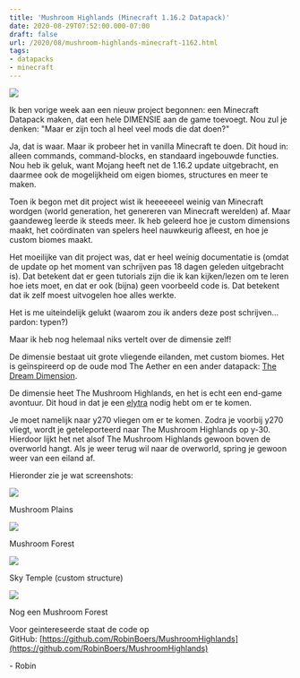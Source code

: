```yaml
---
title: 'Mushroom Highlands (Minecraft 1.16.2 Datapack)'
date: 2020-08-29T07:52:00.000-07:00
draft: false
url: /2020/08/mushroom-highlands-minecraft-1162.html
tags: 
- datapacks
- minecraft
---
```


[![](https://1.bp.blogspot.com/-Mkjc_WKny3g/X0pnei8Uu0I/AAAAAAAAITc/mf4QUbWMbEovU7eVq5GWCR2ABgtqws1GgCLcBGAsYHQ/s0/pack.png)](https://1.bp.blogspot.com/-Mkjc_WKny3g/X0pnei8Uu0I/AAAAAAAAITc/mf4QUbWMbEovU7eVq5GWCR2ABgtqws1GgCLcBGAsYHQ/s128/pack.png)

Ik ben vorige week aan een nieuw project begonnen: een Minecraft Datapack maken, dat een hele DIMENSIE aan de game toevoegt. Nou zul je denken: "Maar er zijn toch al heel veel mods die dat doen?"

Ja, dat is waar. Maar ik probeer het in vanilla Minecraft te doen. Dit houd in: alleen commands, command-blocks, en standaard ingebouwde functies. Nou heb ik geluk, want Mojang heeft net de 1.16.2 update uitgebracht, en daarmee ook de mogelijkheid om eigen biomes, structures en meer te maken.

Toen ik begon met dit project wist ik heeeeeeel weinig van Minecraft wordgen (world generation, het genereren van Minecraft werelden) af. Maar gaandeweg leerde ik steeds meer. Ik heb geleerd hoe je custom dimensions maakt, het coördinaten van spelers heel nauwkeurig afleest, en hoe je custom biomes maakt.

Het moeilijke van dit project was, dat er heel weinig documentatie is (omdat de update op het moment van schrijven pas 18 dagen geleden uitgebracht is). Dat betekent dat er geen tutorials zijn die ik kan kijken/lezen om te leren hoe iets moet, en dat er ook (bijna) geen voorbeeld code is. Dat betekent dat ik zelf moest uitvogelen hoe alles werkte.

Het is me uiteindelijk gelukt (waarom zou ik anders deze post schrijven... pardon: typen?)

Maar ik heb nog helemaal niks vertelt over de dimensie zelf! 

De dimensie bestaat uit grote vliegende eilanden, met custom biomes. Het is geïnspireerd op de oude mod The Aether en een ander datapack: [The Dream Dimension](https://www.youtube.com/watch?v=o7abD0E8sow). 

De dimensie heet The Mushroom Highlands, en het is echt een end-game avontuur. Dit houd in dat je een [elytra](https://minecraft.gamepedia.com/Elytra) nodig hebt om er te komen. 

Je moet namelijk naar y270 vliegen om er te komen. Zodra je voorbij y270 vliegt, wordt je geteleporteerd naar The Mushroom Highlands op y-30. Hierdoor lijkt het net alsof The Mushroom Highlands gewoon boven de overworld hangt. Als je weer terug wil naar de overworld, spring je gewoon weer van een eiland af.

Hieronder zie je wat screenshots:

[![](https://1.bp.blogspot.com/-oiNAb395o9Y/X0pqf7JHGKI/AAAAAAAAITs/d2ziMTA5uvE7LR7QSe4jtvT-7L643BRQACLcBGAsYHQ/s640/2020-08-29_16.39.38.png)](https://1.bp.blogspot.com/-oiNAb395o9Y/X0pqf7JHGKI/AAAAAAAAITs/d2ziMTA5uvE7LR7QSe4jtvT-7L643BRQACLcBGAsYHQ/s1920/2020-08-29_16.39.38.png)

Mushroom Plains

[](https://1.bp.blogspot.com/-XBau5ysEE5s/X0pqf2pii_I/AAAAAAAAITw/5gcQOaKTutwN_84oyC4Sflmr3XHwRLPegCLcBGAsYHQ/s1920/2020-08-29_16.41.53.png)

![](https://1.bp.blogspot.com/-XBau5ysEE5s/X0pqf2pii_I/AAAAAAAAITw/5gcQOaKTutwN_84oyC4Sflmr3XHwRLPegCLcBGAsYHQ/s640/2020-08-29_16.41.53.png)

Mushroom Forest

[](https://1.bp.blogspot.com/-XBau5ysEE5s/X0pqf2pii_I/AAAAAAAAITw/5gcQOaKTutwN_84oyC4Sflmr3XHwRLPegCLcBGAsYHQ/s1920/2020-08-29_16.41.53.png)

  

[![](https://1.bp.blogspot.com/-gF78dh0FT-k/X0pqfhOgOAI/AAAAAAAAITo/aJFf-I1dVlYCga7CVFF4nWRnFP3Fe0i-ACLcBGAsYHQ/s640/2020-08-29_16.42.27.png)](https://1.bp.blogspot.com/-gF78dh0FT-k/X0pqfhOgOAI/AAAAAAAAITo/aJFf-I1dVlYCga7CVFF4nWRnFP3Fe0i-ACLcBGAsYHQ/s1920/2020-08-29_16.42.27.png)

Sky Temple (custom structure)  
  

[](https://1.bp.blogspot.com/-68iI5OlSSQc/X0pqglsutcI/AAAAAAAAIT4/fYmv8o0wD28pxNn-QsfrlFCBAYLyfux5ACLcBGAsYHQ/s1920/2020-08-29_16.46.27.png)

![](https://1.bp.blogspot.com/-68iI5OlSSQc/X0pqglsutcI/AAAAAAAAIT4/fYmv8o0wD28pxNn-QsfrlFCBAYLyfux5ACLcBGAsYHQ/s640/2020-08-29_16.46.27.png)

Nog een Mushroom Forest

[](https://1.bp.blogspot.com/-68iI5OlSSQc/X0pqglsutcI/AAAAAAAAIT4/fYmv8o0wD28pxNn-QsfrlFCBAYLyfux5ACLcBGAsYHQ/s1920/2020-08-29_16.46.27.png)

  

Voor geintereseerde staat de code op GitHub: [https://github.com/RobinBoers/MushroomHighlands](https://github.com/RobinBoers/MushroomHighlands)

\- Robin